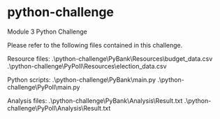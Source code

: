 # python-challenge
Module 3 Python Challenge

Please refer to the following files contained in this challenge.

Resource files:
.\python-challenge\PyBank\Resources\budget_data.csv
.\python-challenge\PyPoll\Resources\election_data.csv


Python scripts:
.\python-challenge\PyBank\main.py
.\python-challenge\PyPoll\main.py

Analysis files:
.\python-challenge\PyBank\Analysis\Result.txt
.\python-challenge\PyPoll\Analysis\Result.txt
